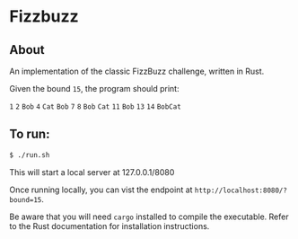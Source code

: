 # Fizzbuzz

## About

An implementation of the classic FizzBuzz challenge, written in Rust.

Given the bound `15`, the program should print:

`1`
`2`
`Bob`
`4`
`Cat`
`Bob`
`7`
`8`
`Bob`
`Cat`
`11`
`Bob`
`13`
`14`
`BobCat`

## To run: 

```bash 
$ ./run.sh
```

This will start a local server at 127.0.0.1/8080

Once running locally, you can vist the endpoint at `http://localhost:8080/?bound=15`.

Be aware that you will need `cargo` installed to compile the executable. Refer to the Rust documentation for installation instructions.